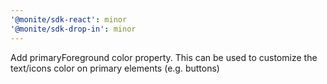```yaml
---
'@monite/sdk-react': minor
'@monite/sdk-drop-in': minor
---
```


Add primaryForeground color property. This can be used to customize the text/icons color on primary elements (e.g. buttons)
